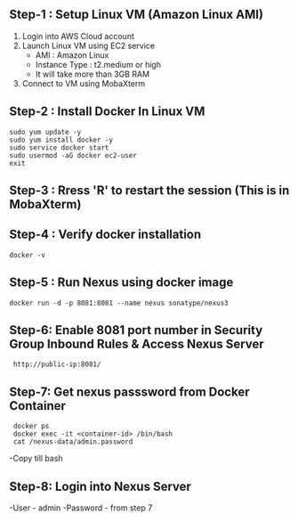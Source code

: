 ## Step-1 : Setup Linux VM (Amazon Linux AMI)

1) Login into AWS Cloud account
2) Launch Linux VM using EC2 service   
     - AMI : Amazon Linux
     - Instance Type : t2.medium or high
     - It will take more than 3GB RAM      
4) Connect to VM using MobaXterm

## Step-2 : Install Docker In Linux VM

```
sudo yum update -y 
sudo yum install docker -y
sudo service docker start
sudo usermod -aG docker ec2-user
exit
```
## Step-3 : Rress 'R' to restart the session (This is in MobaXterm)

## Step-4 :  Verify docker installation
```
docker -v
```
## Step-5 : Run Nexus using docker image
```
docker run -d -p 8081:8081 --name nexus sonatype/nexus3
```

## Step-6: Enable 8081 port number in Security Group Inbound Rules & Access Nexus Server
```
 http://public-ip:8081/
```
## Step-7: Get nexus passsword from Docker Container
```
 docker ps
 docker exec -it <container-id> /bin/bash
 cat /nexus-data/admin.password 
```
  -Copy till bash
## Step-8: Login into Nexus Server
-User - admin
-Password - from step 7

